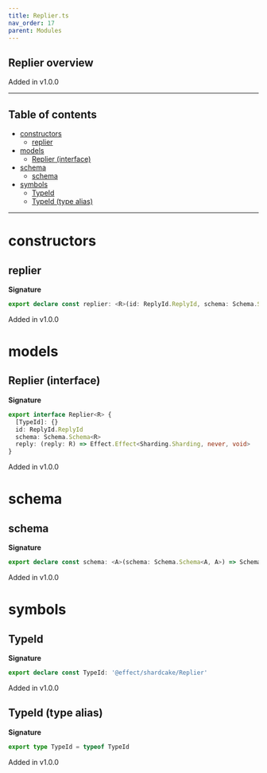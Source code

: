 ```yaml
---
title: Replier.ts
nav_order: 17
parent: Modules
---
```


## Replier overview

Added in v1.0.0

---

<h2 class="text-delta">Table of contents</h2>

- [constructors](#constructors)
  - [replier](#replier)
- [models](#models)
  - [Replier (interface)](#replier-interface)
- [schema](#schema)
  - [schema](#schema-1)
- [symbols](#symbols)
  - [TypeId](#typeid)
  - [TypeId (type alias)](#typeid-type-alias)

---

# constructors

## replier

**Signature**

```ts
export declare const replier: <R>(id: ReplyId.ReplyId, schema: Schema.Schema<R, R>) => Replier<R>
```

Added in v1.0.0

# models

## Replier (interface)

**Signature**

```ts
export interface Replier<R> {
  [TypeId]: {}
  id: ReplyId.ReplyId
  schema: Schema.Schema<R>
  reply: (reply: R) => Effect.Effect<Sharding.Sharding, never, void>
}
```

Added in v1.0.0

# schema

## schema

**Signature**

```ts
export declare const schema: <A>(schema: Schema.Schema<A, A>) => Schema.Schema<Replier<A>, Replier<A>>
```

Added in v1.0.0

# symbols

## TypeId

**Signature**

```ts
export declare const TypeId: '@effect/shardcake/Replier'
```

Added in v1.0.0

## TypeId (type alias)

**Signature**

```ts
export type TypeId = typeof TypeId
```

Added in v1.0.0
